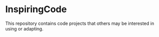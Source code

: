 # InspiringCode
This repository contains code projects that others may be interested in using or adapting.
